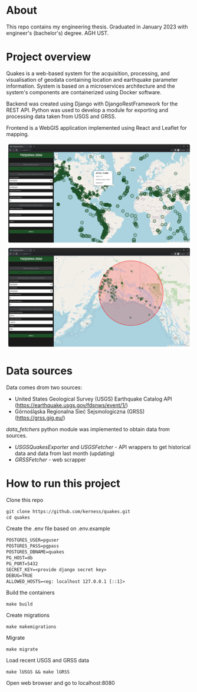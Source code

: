 # About

This repo contains my engineering thesis. Graduated in January 2023 with engineer's (bachelor's) degree. AGH UST. 

# Project overview

Quakes is a web-based system for the acquisition, processing, and visualisation of geodata containing location and earthquake parameter information. System is based on a microservices architecture and the system's components are containerized using Docker software. 

Backend was created using Django with DjangoRestFramework for the REST API. Python was used to develop a module for exporting and processing data taken from USGS and GRSS.

Frontend is a WebGIS application implemented using React and Leaflet for mapping.


![name](https://github.com/kerness/quakes/blob/master/examples/usgs-all.png)
![name](https://github.com/kerness/quakes/blob/master/examples/usgs-circle.png)

# Data sources

Data comes drom two sources:
- United States Geological Survey (USGS) Earthquake Catalog API (https://earthquake.usgs.gov/fdsnws/event/1/)
- Górnośląska Regionalna Sieć Sejsmologiczna (GRSS) (https://grss.gig.eu/)

*data_fetchers* python module was implemented to obtain data from sources.
- *USGSQuakesExporter* and *USGSFetcher* - API wrappers to get historical data and data from last month (updating)
- *GRSSFetcher* - web scrapper


# How to run this project

Clone this repo

    git clone https://github.com/kerness/quakes.git
    cd quakes

Create the .env file based on .env.example

    POSTGRES_USER=pguser
    POSTGRES_PASS=pgpass
    POSTGRES_DBNAME=quakes
    PG_HOST=db
    PG_PORT=5432
    SECRET_KEY=<provide django secret key>
    DEBUG=TRUE
    ALLOWED_HOSTS=<eg: localhost 127.0.0.1 [::1]>

Build the containers

    make build

Create migrations

    make makemigrations

Migrate

    make migrate
 
Load recent USGS and GRSS data

    make lUSGS && make lGRSS


Open web browser and go to localhost:8080
